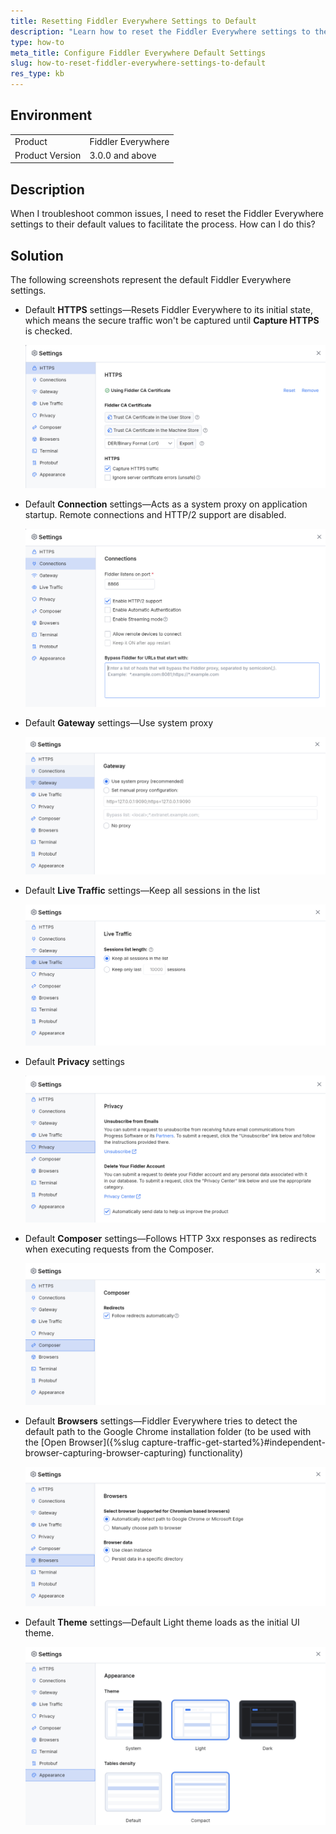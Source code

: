 ```yaml
---
title: Resetting Fiddler Everywhere Settings to Default
description: "Learn how to reset the Fiddler Everywhere settings to their default values to troubleshoot common issues."
type: how-to
meta_title: Configure Fiddler Everywhere Default Settings
slug: how-to-reset-fiddler-everywhere-settings-to-default
res_type: kb
---
```


## Environment

|   |   |
|---|---|
| Product   |  Fiddler Everywhere  |
| Product Version | 3.0.0 and above  |

## Description

When I troubleshoot common issues, I need to reset the Fiddler Everywhere settings to their default values to facilitate the process. How can I do this?

## Solution

The following screenshots represent the default Fiddler Everywhere settings.

* Default **HTTPS** settings&mdash;Resets Fiddler Everywhere to its initial state, which means the secure traffic won't be captured until **Capture HTTPS** is checked.

  ![default https settings](../images/settings/settings-https.png)

* Default **Connection** settings&mdash;Acts as a system proxy on application startup. Remote connections and HTTP/2 support are disabled.

  ![default Connection settings](../images/settings/settings-connections.png)

* Default **Gateway** settings&mdash;Use system proxy

  ![default Gateway settings](../images/settings/settings-gateway.png)

* Default **Live Traffic** settings&mdash;Keep all sessions in the list

  ![default Gateway settings](../images/settings/settings-live-traffic.png)  

* Default **Privacy** settings 

  ![default Privacy settings](../images/settings/settings-privacy.png)

* Default **Composer** settings&mdash;Follows HTTP 3xx responses as redirects when executing requests from the Composer.

  ![default Composer settings](../images/settings/settings-composer.png)

* Default **Browsers** settings&mdash;Fiddler Everywhere tries to detect the default path to the Google Chrome installation folder (to be used with the [Open Browser]({%slug capture-traffic-get-started%}#independent-browser-capturing-browser-capturing) functionality)

  ![default Browsers settings](../images/settings/settings-browsers.png)

* Default **Theme** settings&mdash;Default Light theme loads as the initial UI theme.

  ![default Theme settings](../images/settings/settings-themes.png)